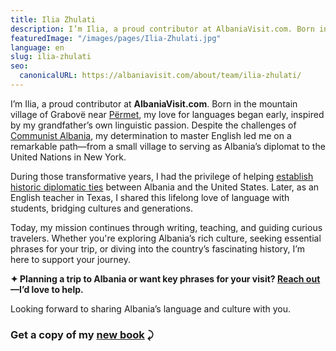 ```yaml
---
title: Ilia Zhulati
description: I’m Ilia, a proud contributor at AlbaniaVisit.com. Born in the mountain village of Grabovë near Përmet, my love for languages began early, inspired by my...
featuredImage: "/images/pages/Ilia-Zhulati.jpg"
language: en
slug: ilia-zhulati
seo:
  canonicalURL: https://albaniavisit.com/about/team/ilia-zhulati/
---
```


I’m Ilia, a proud contributor at **AlbaniaVisit.com**. Born in the mountain village of Grabovë near [Përmet](https://albaniavisit.com/destinations/permet/), my love for languages began early, inspired by my grandfather’s own linguistic passion. Despite the challenges of [Communist Albania](https://albaniavisit.com/communist-era/), my determination to master English led me on a remarkable path—from a small village to serving as Albania’s diplomat to the United Nations in New York.

During those transformative years, I had the privilege of helping [establish historic diplomatic ties](https://albaniavisit.com/untold-secrets-albanian-diplomacy/) between Albania and the United States. Later, as an English teacher in Texas, I shared this lifelong love of language with students, bridging cultures and generations.

Today, my mission continues through writing, teaching, and guiding curious travelers. Whether you're exploring Albania’s rich culture, seeking essential phrases for your trip, or diving into the country’s fascinating history, I’m here to support your journey.

**✦ Planning a trip to Albania or want key phrases for your visit? [Reach out](mailto:iliazhulati+av@gmail.com)—I’d love to help.**

Looking forward to sharing Albania’s language and culture with you.

### Get a copy of my [**new book**](https://albaniavisit.com/sq/politika-turistike/duke-thyer-perden-e-hekurt/) ⤸